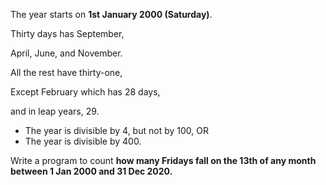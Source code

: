 
 The year starts on **1st January 2000 (Saturday)**.

Thirty days has September,

April, June, and November.

All the rest have thirty-one,

Except February which has 28 days,

and in leap years, 29.

- The year is divisible by 4, but not by 100, OR
- The year is divisible by 400.

Write a program to count **how many Fridays fall on the 13th of any month between 1 Jan 2000 and 31 Dec 2020.**